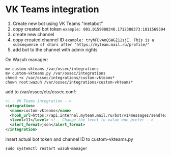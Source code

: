 # VK Teams integration

1. Create new bot using VK Teams "metabot"
2. copy created bot token ```example: 001.0159988340.1712388373:1011569394```
3. create new channel
4. copy created channel ID ```example: tryhFDvAnQSWGZ12sjI. This is a subsequence of chars after "https://myteam.mail.ru/profile/" ```
5. add bot to the channel with admin rights
   
On Wazuh manager:
```
mv custom-vkteams /var/ossec/integrations
mv custom-vkteams.py /var/ossec/integrations
chmod +x /var/ossec/integrations/custom-vkteams*
chown root:wazuh /var/ossec/integrations/custom-vkteams*
```
add to /var/ossec/etc/ossec.conf:
```xml
<!-- VK Teams integration -->
<integration>
  <name>custom-vkteams</name>
  <hook_url>https://api.internal.myteam.mail.ru/bot/v1/messages/sendText</hook_url>
  <level>11</level> <!-- Change the level to value one prefer -->
  <alert_format>json</alert_format>
</integration>
```
insert actual bot token and channel ID to custom-vkteams.py
```
sudo systemctl restart wazuh-manager
```
